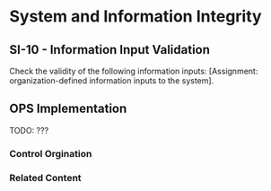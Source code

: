 # System and Information Integrity
## SI-10 - Information Input Validation

Check the validity of the following information inputs: [Assignment: organization-defined information inputs to the system].

## OPS Implementation

TODO: ???

### Control Orgination


### Related Content

